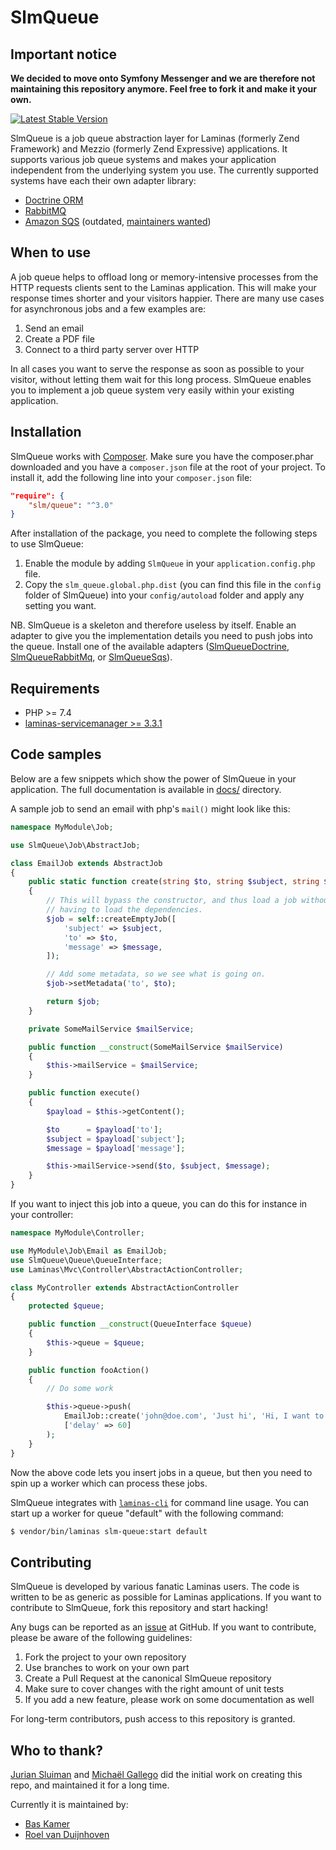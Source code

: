 SlmQueue
========

Important notice
----------

**We decided to move onto Symfony Messenger and we are therefore not maintaining this repository anymore. Feel free to fork it and
make it your own.**

[![Latest Stable Version](https://poser.pugx.org/slm/queue/v/stable.png)](https://packagist.org/packages/slm/queue)

SlmQueue is a job queue abstraction layer for Laminas (formerly Zend Framework) and Mezzio (formerly Zend Expressive) applications. It supports various job queue systems and
makes your application independent from the underlying system you use. The currently supported systems have each their
own adapter library:

* [Doctrine ORM](https://github.com/Webador/SlmQueueDoctrine)
* [RabbitMQ](https://github.com/rnd-cosoft/slm-queue-rabbitmq)
* [Amazon SQS](https://github.com/Webador/SlmQueueSqs) (outdated, [maintainers wanted](https://github.com/Webador/SlmQueueSqs/issues/58))

When to use
-----------

A job queue helps to offload long or memory-intensive processes from the HTTP requests clients sent to the Laminas
application. This will make your response times shorter and your visitors happier. There are many use cases
for asynchronous jobs and a few examples are:

1. Send an email
2. Create a PDF file
3. Connect to a third party server over HTTP

In all cases you want to serve the response as soon as possible to your visitor, without letting them wait for this
long process. SlmQueue enables you to implement a job queue system very easily within your existing application.

Installation
------------

SlmQueue works with [Composer](http://getcomposer.org). Make sure you have the composer.phar downloaded and you have a
`composer.json` file at the root of your project. To install it, add the following line into your `composer.json` file:

```json
"require": {
    "slm/queue": "^3.0"
}
```

After installation of the package, you need to complete the following steps to use SlmQueue:

 1. Enable the module by adding `SlmQueue` in your `application.config.php` file.
 2. Copy the `slm_queue.global.php.dist` (you can find this file in the `config` folder of SlmQueue) into
your `config/autoload` folder and apply any setting you want.

NB. SlmQueue is a skeleton and therefore useless by itself. Enable an adapter to give you the implementation details
you need to push jobs into the queue. Install one of the available adapters ([SlmQueueDoctrine](https://github.com/Webador/SlmQueueDoctrine), [SlmQueueRabbitMq](https://github.com/rnd-cosoft/slm-queue-rabbitmq), or [SlmQueueSqs](https://github.com/Webador/SlmQueueSqs)).

Requirements
------------
* PHP >= 7.4
* [laminas-servicemanager >= 3.3.1](https://github.com/laminas/laminas-servicemanager)


Code samples
------------
Below are a few snippets which show the power of SlmQueue in your application. The full documentation is available in
[docs/](/docs) directory.

A sample job to send an email with php's `mail()` might look like this:

```php
namespace MyModule\Job;

use SlmQueue\Job\AbstractJob;

class EmailJob extends AbstractJob
{
    public static function create(string $to, string $subject, string $message): self
    {
        // This will bypass the constructor, and thus load a job without
        // having to load the dependencies.
        $job = self::createEmptyJob([
            'subject' => $subject,
            'to' => $to,
            'message' => $message,
        ]);

        // Add some metadata, so we see what is going on.
        $job->setMetadata('to', $to);

        return $job;
    }

    private SomeMailService $mailService;

    public function __construct(SomeMailService $mailService)
    {
        $this->mailService = $mailService;
    }

    public function execute()
    {
        $payload = $this->getContent();

        $to      = $payload['to'];
        $subject = $payload['subject'];
        $message = $payload['message'];

        $this->mailService->send($to, $subject, $message);
    }
}
```

If you want to inject this job into a queue, you can do this for instance in your controller:

```php
namespace MyModule\Controller;

use MyModule\Job\Email as EmailJob;
use SlmQueue\Queue\QueueInterface;
use Laminas\Mvc\Controller\AbstractActionController;

class MyController extends AbstractActionController
{
    protected $queue;

    public function __construct(QueueInterface $queue)
    {
        $this->queue = $queue;
    }

    public function fooAction()
    {
        // Do some work

        $this->queue->push(
            EmailJob::create('john@doe.com', 'Just hi', 'Hi, I want to say hi!'),
            ['delay' => 60]
        );
    }
}
```

Now the above code lets you insert jobs in a queue, but then you need to spin up a worker which can process these jobs.

SlmQueue integrates with [`laminas-cli`](https://github.com/laminas/laminas-servicemanager) for command line usage. You can start up a worker for queue "default" with the following command:

```sh
$ vendor/bin/laminas slm-queue:start default
```

Contributing
------------

SlmQueue is developed by various fanatic Laminas users. The code is written to be as generic as possible for
Laminas applications. If you want to contribute to SlmQueue, fork this repository and start hacking!

Any bugs can be reported as an [issue](https://github.com/Webador/SlmQueue/issues) at GitHub. If you want to
contribute, please be aware of the following guidelines:

 1. Fork the project to your own repository
 2. Use branches to work on your own part
 3. Create a Pull Request at the canonical SlmQueue repository
 4. Make sure to cover changes with the right amount of unit tests
 5. If you add a new feature, please work on some documentation as well

For long-term contributors, push access to this repository is granted.

Who to thank?
-------------

[Jurian Sluiman](https://github.com/juriansluiman) and [Michaël Gallego](https://github.com/bakura10) did the initial work on creating this repo, and maintained it for a long time.

Currently it is maintained by:

* [Bas Kamer](https://github.com/basz)
* [Roel van Duijnhoven](https://github.com/roelvanduijnhoven)
